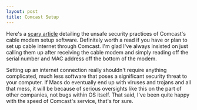 ```yaml
---
layout: post
title: Comcast Setup
---
```

Here's a [scary article](http://mikey-san.net/damage/archives/2005/09/race_condition.html) detailing the unsafe security practices of Comcast's cable modem setup software. Definitely worth a read if you have or plan to set up cable internet through Comcast. I'm glad I've always insisted on just calling them up after receiving the cable modem and simply reading off the serial number and MAC address off the bottom of the modem.

Setting up an internet connection really shouldn't require anything complicated, much less software that poses a significant security threat to your computer.  If Macs do eventually end up with viruses and trojans and all that mess, it will be because of serious oversights like this on the part of other companies, not bugs within OS itself.  That said, I've been quite happy with the speed of Comcast's service, that's for sure.
